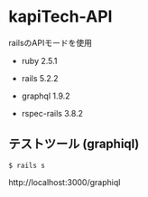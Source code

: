 # kapiTech-API
railsのAPIモードを使用

* ruby 2.5.1

* rails 5.2.2

* graphql 1.9.2

* rspec-rails 3.8.2

## テストツール (graphiql)
    $ rails s
http://localhost:3000/graphiql
